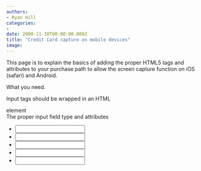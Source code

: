 ```yaml
---
authors:
- Ryan Hill
categories:
- 
date: 2000-11-30T00:00:00.000Z
title: "Credit Card capture on mobile devices"
image: 
---
```


This page is to explain the basics of adding the proper HTML5 tags and attributes to your purchase path to allow the screen capture function on iOS (safari) and Android.

What you need.

Input tags should be wrapped in an HTML <form> element  
 The proper input field type and attributes

- <input type=”text” id=”ccName” name=”name” autocomplete=”cc-name” x-autocompletetype=”cc-full-name”>
- <input type=”text” inputmode=”numeric” autocomplete=”cc-number” x-autocompletetype=”cc-number” name=”cardnumber” id=”cardNumber”>
- <input type=”text” inputmode=”numeric” autocomplete=”cc-exp-month” x-autocompletetype=”cc-exp-month” maxlength=”2″ name=”ccmonth” id=”cardExpirationMonth”>
- <input type=”text” inputmode=”numeric” autocomplete=”cc-exp-year” x-autocompletetype=”cc-exp-year” maxlength=”4″ name=”ccyear” id=”cardExpirationYear”>
- <input type=”text” inputmode=”numeric” maxlength=”4″ autocomplete=”cc-csc” x-autocompletetype=”cc-csc” name=”cvc” id=”cvc”>
